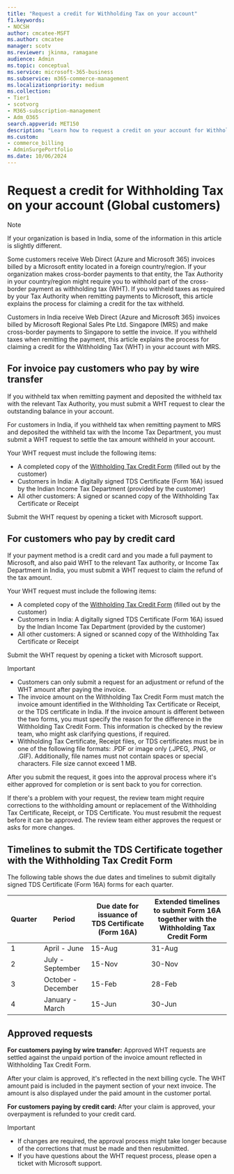 ```yaml
---
title: "Request a credit for Withholding Tax on your account"
f1.keywords:
- NOCSH
author: cmcatee-MSFT
ms.author: cmcatee
manager: scotv
ms.reviewer: jkinma, ramagane
audience: Admin
ms.topic: conceptual
ms.service: microsoft-365-business
ms.subservice: m365-commerce-management
ms.localizationpriority: medium
ms.collection: 
- Tier1
- scotvorg
- M365-subscription-management 
- Adm_O365
search.appverid: MET150
description: "Learn how to request a credit on your account for Withholding Tax you paid." 
ms.custom: 
- commerce_billing
- AdminSurgePortfolio
ms.date: 10/06/2024
---
```


# Request a credit for Withholding Tax on your account (Global customers)

> [!NOTE]
>
> If your organization is based in India, some of the information in this article is slightly different.

Some customers receive Web Direct (Azure and Microsoft 365) invoices billed by a Microsoft entity located in a foreign country/region. If your organization makes cross-border payments to that entity, the Tax Authority in your country/region might require you to withhold part of the cross-border payment as withholding tax (WHT). If you withheld taxes as required by your Tax Authority when remitting  payments to Microsoft, this article explains the process for claiming a credit for the tax withheld.

Customers in India receive Web Direct (Azure and Microsoft 365) invoices billed by Microsoft Regional Sales Pte Ltd. Singapore (MRS) and make cross-border payments to Singapore to settle the invoice. If you withheld taxes when remitting the payment, this article explains the process for claiming a credit for the Withholding Tax (WHT) in your account with MRS.

## For invoice pay customers who pay by wire transfer

If you withheld tax when remitting payment and deposited the withheld tax with the relevant Tax Authority, you must submit a WHT request to clear the outstanding balance in your account.

For customers in India, if you withheld tax when remitting payment to MRS and deposited the withheld tax with the Income Tax Department, you must submit a WHT request to settle the tax amount withheld in your account.

Your WHT request must include the following items:

- A completed copy of the [Withholding Tax Credit Form](https://download.microsoft.com/download/a/a/f/aaf8306b-79d4-455b-975f-41ce9e67b9cb/wht%20credit%20form%20-%20global.docx) (filled out by the customer)
- Customers in India: A digitally signed TDS Certificate (Form 16A) issued by the Indian Income Tax Department (provided by the customer)
- All other customers: A signed or scanned copy of the Withholding Tax Certificate or Receipt

Submit the WHT request by opening a ticket with Microsoft support.

## For customers who pay by credit card

If your payment method is a credit card and you made a full payment to Microsoft, and also paid WHT to the relevant Tax authority, or Income Tax Department in India, you must submit a WHT request to claim the refund of the tax amount.

Your WHT request must include the following items:

- A completed copy of the [Withholding Tax Credit Form](https://download.microsoft.com/download/a/a/f/aaf8306b-79d4-455b-975f-41ce9e67b9cb/wht%20credit%20form%20-%20global.docx) (filled out by the customer)
- Customers in India: A digitally signed TDS Certificate (Form 16A) issued by the Indian Income Tax Department (provided by the customer)
- All other customers: A signed or scanned copy of the Withholding Tax Certificate or Receipt

Submit the WHT request by opening a ticket with Microsoft support.

> [!IMPORTANT]
>
> - Customers can only submit a request for an adjustment or refund of the WHT amount after paying the invoice.
> - The invoice amount on the Withholding Tax Credit Form must match the invoice amount identified in the Withholding Tax Certificate or Receipt, or the TDS certificate in India. If the invoice amount is different between the two forms, you must specify the reason for the difference in the Withholding Tax Credit Form. This information is checked by the review team, who might ask clarifying questions, if required.
> - Withholding Tax Certificate, Receipt files, or TDS certificates must be in one of the following file formats: .PDF or image only (.JPEG, .PNG, or .GIF). Additionally, file names must not contain spaces or special characters. File size cannot exceed 1 MB.

After you submit the request, it goes into the approval process where it's either approved for completion or is sent back to you for correction.

If there's a problem with your request, the review team might require corrections to the withholding amount or replacement of the Withholding Tax Certificate, Receipt, or TDS Certificate. You must resubmit the request before it can be approved. The review team either approves the request or asks for more changes.

## Timelines to submit the TDS Certificate together with the Withholding Tax Credit Form

The following table shows the due dates and timelines to submit digitally signed TDS Certificate (Form 16A) forms for each quarter.

| Quarter | Period | Due date for issuance of TDS Certificate (Form 16A) | Extended timelines to submit Form 16A together with the Withholding Tax Credit Form |
|-|-|-|-|
| 1 | April - June | 15-Aug | 31-Aug |
| 2 | July - September | 15-Nov | 30-Nov |
| 3 | October - December | 15-Feb | 28-Feb |
| 4 | January - March | 15-Jun | 30-Jun |

## Approved requests

**For customers paying by wire transfer:** Approved WHT requests are settled against the unpaid portion of the invoice amount reflected in Withholding Tax Credit Form.

After your claim is approved, it's reflected in the next billing cycle. The WHT amount paid is included in the payment section of your next invoice. The amount is also displayed under the paid amount in the customer portal.

**For customers paying by credit card:** After your claim is approved, your overpayment is refunded to your credit card.

> [!IMPORTANT]
>
> - If changes are required, the approval process might take longer because of the corrections that must be made and then resubmitted.
> - If you have questions about the WHT request process, please open a ticket with Microsoft support.
